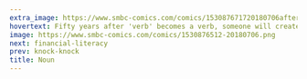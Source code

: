 ```yaml
---
extra_image: https://www.smbc-comics.com/comics/153087671720180706after.png
hovertext: Fifty years after 'verb' becomes a verb, someone will create 'deverb' which means the same thing as 'verb.'
image: https://www.smbc-comics.com/comics/1530876512-20180706.png
next: financial-literacy
prev: knock-knock
title: Noun
---
```

